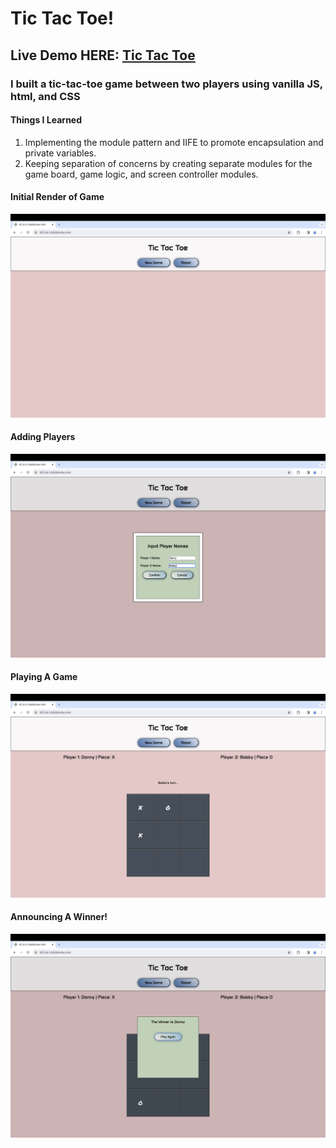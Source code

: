 # Tic Tac Toe!

## Live Demo HERE: [Tic Tac Toe](https://danny-lau1.github.io/tic-tac-toe/)

### I built a tic-tac-toe game between two players using vanilla JS, html, and CSS

#### Things I Learned

1. Implementing the module pattern and IIFE to promote encapsulation and private variables. 
2. Keeping separation of concerns by creating separate modules for the game board, game logic, and screen controller modules.

#### Initial Render of Game

![start of game](images/start.png)

#### Adding Players

![Adding Players](images/names.png)

#### Playing A Game

![Playing A Game](images/playing.png)

#### Announcing A Winner!

![Winner](images/winner.png)

